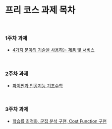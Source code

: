 # 프리 코스 과제 목차

<br/>

### 1주차 과제

- [4가지 분야의 기술을 사용하는 제품 및 서비스](./task-1.ipynb)

<br/>

### 2주차 과제

- [파이썬과 인공지능 기초수학](./task-2.ipynb)

<br/>

### 3주차 과제

- [학습률 최적화, 군집 분석 구현, Cost Function 구현](./task-3.ipynb)

